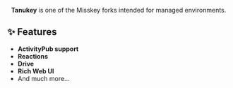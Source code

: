 <div align="center">
	
**Tanukey** is one of the Misskey forks intended for managed environments.
	
</div>

<div>

## ✨ Features
- **ActivityPub support**
- **Reactions**
- **Drive**
- **Rich Web UI**
- And much more...

</div>

